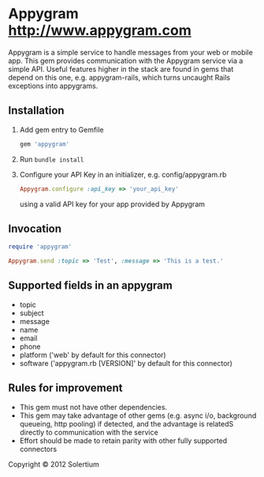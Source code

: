 # Appygram <http://www.appygram.com>

Appygram is a simple service to handle messages from your web
or mobile app. This gem provides communication with the Appygram
service via a simple API. Useful features higher in the stack
are found in gems that depend on this one, e.g. appygram-rails,
which turns uncaught Rails exceptions into appygrams.

## Installation

1.  Add gem entry to Gemfile
    
    ```ruby
    gem 'appygram'
    ```
    
2.  Run <code>bundle install</code>

3.  Configure your API Key in an initializer, e.g. config/appygram.rb
    
    ```ruby
    Appygram.configure :api_key => 'your_api_key'
    ```
    
    using a valid API key for your app provided by Appygram

## Invocation

   ```ruby
   require 'appygram'

   Appygram.send :topic => 'Test', :message => 'This is a test.'
   ```

## Supported fields in an appygram

* topic
* subject
* message
* name
* email
* phone
* platform ('web' by default for this connector)
* software ('appygram.rb [VERSION]' by default for this connector)

## Rules for improvement

* This gem must not have other dependencies.
* This gem may take advantage of other gems (e.g. async i/o,
  background queueing, http pooling) if detected, and the advantage
  is relatedS directly to communication with the service
* Effort should be made to retain parity with other fully supported
  connectors

Copyright © 2012 Solertium

